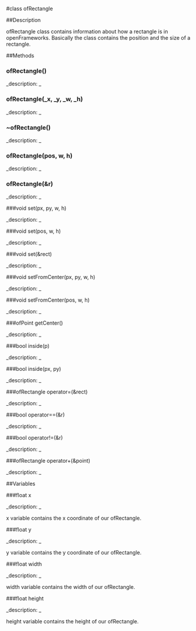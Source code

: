 #class ofRectangle


##Description











ofRectangle class contains information about how a rectangle is in openFrameworks. Basically the class contains the position and the size of a rectangle. 
















##Methods



### ofRectangle()

<!--

_syntax: ofRectangle()_

_name: ofRectangle_

_returns: _

_returns_description: _

_parameters: _

_access: public_

_version_started: 006_

_version_deprecated: _

_summary: _

_constant: False_

_static: no_

_visible: True_

_advanced: False_



-->

_description: _






































### ofRectangle(_x, _y, _w, _h)

<!--

_syntax: ofRectangle(_x, _y, _w, _h)_

_name: ofRectangle_

_returns: _

_returns_description: _

_parameters: float _x, float _y, float _w, float _h_

_access: public_

_version_started: 006_

_version_deprecated: _

_summary: _

_constant: False_

_static: no_

_visible: True_

_advanced: False_



-->

_description: _






































### ~ofRectangle()

<!--

_syntax: ~ofRectangle()_

_name: ~ofRectangle_

_returns: _

_returns_description: _

_parameters: _

_access: public_

_version_started: 006_

_version_deprecated: _

_summary: _

_constant: False_

_static: no_

_visible: True_

_advanced: False_



-->

_description: _






































### ofRectangle(pos, w, h)

<!--

_syntax: ofRectangle(pos, w, h)_

_name: ofRectangle_

_returns: _

_returns_description: _

_parameters: ofPoint pos, float w, float h_

_access: public_

_version_started: 007_

_version_deprecated: _

_summary: _

_constant: False_

_static: no_

_visible: True_

_advanced: False_



-->

_description: _














### ofRectangle(&r)

<!--

_syntax: ofRectangle(&r)_

_name: ofRectangle_

_returns: _

_returns_description: _

_parameters: ofRectangle const &r_

_access: public_

_version_started: 007_

_version_deprecated: _

_summary: _

_constant: False_

_static: no_

_visible: True_

_advanced: False_



-->

_description: _














###void set(px, py, w, h)

<!--

_syntax: set(px, py, w, h)_

_name: set_

_returns: void_

_returns_description: _

_parameters: float px, float py, float w, float h_

_access: public_

_version_started: 007_

_version_deprecated: _

_summary: _

_constant: False_

_static: no_

_visible: True_

_advanced: False_



-->

_description: _














###void set(pos, w, h)

<!--

_syntax: set(pos, w, h)_

_name: set_

_returns: void_

_returns_description: _

_parameters: ofPoint pos, float w, float h_

_access: public_

_version_started: 007_

_version_deprecated: _

_summary: _

_constant: False_

_static: no_

_visible: True_

_advanced: False_



-->

_description: _














###void set(&rect)

<!--

_syntax: set(&rect)_

_name: set_

_returns: void_

_returns_description: _

_parameters: ofRectangle const &rect_

_access: public_

_version_started: 007_

_version_deprecated: _

_summary: _

_constant: False_

_static: no_

_visible: True_

_advanced: False_



-->

_description: _














###void setFromCenter(px, py, w, h)

<!--

_syntax: setFromCenter(px, py, w, h)_

_name: setFromCenter_

_returns: void_

_returns_description: _

_parameters: float px, float py, float w, float h_

_access: public_

_version_started: 007_

_version_deprecated: _

_summary: _

_constant: False_

_static: no_

_visible: True_

_advanced: False_



-->

_description: _














###void setFromCenter(pos, w, h)

<!--

_syntax: setFromCenter(pos, w, h)_

_name: setFromCenter_

_returns: void_

_returns_description: _

_parameters: ofPoint pos, float w, float h_

_access: public_

_version_started: 007_

_version_deprecated: _

_summary: _

_constant: False_

_static: no_

_visible: True_

_advanced: False_



-->

_description: _














###ofPoint getCenter()

<!--

_syntax: getCenter()_

_name: getCenter_

_returns: ofPoint_

_returns_description: _

_parameters: _

_access: public_

_version_started: 007_

_version_deprecated: _

_summary: _

_constant: False_

_static: no_

_visible: True_

_advanced: False_



-->

_description: _














###bool inside(p)

<!--

_syntax: inside(p)_

_name: inside_

_returns: bool_

_returns_description: _

_parameters: ofPoint p_

_access: public_

_version_started: 007_

_version_deprecated: _

_summary: _

_constant: False_

_static: no_

_visible: True_

_advanced: False_



-->

_description: _














###bool inside(px, py)

<!--

_syntax: inside(px, py)_

_name: inside_

_returns: bool_

_returns_description: _

_parameters: float px, float py_

_access: public_

_version_started: 007_

_version_deprecated: _

_summary: _

_constant: False_

_static: no_

_visible: True_

_advanced: False_



-->

_description: _














###ofRectangle operator=(&rect)

<!--

_syntax: operator=(&rect)_

_name: operator=_

_returns: ofRectangle_

_returns_description: _

_parameters: const ofRectangle &rect_

_access: public_

_version_started: 007_

_version_deprecated: _

_summary: _

_constant: False_

_static: no_

_visible: True_

_advanced: False_



-->

_description: _














###bool operator==(&r)

<!--

_syntax: operator==(&r)_

_name: operator==_

_returns: bool_

_returns_description: _

_parameters: ofRectangle const &r_

_access: public_

_version_started: 007_

_version_deprecated: _

_summary: _

_constant: False_

_static: no_

_visible: True_

_advanced: False_



-->

_description: _














###bool operator!=(&r)

<!--

_syntax: operator!=(&r)_

_name: operator!=_

_returns: bool_

_returns_description: _

_parameters: ofRectangle const &r_

_access: public_

_version_started: 007_

_version_deprecated: _

_summary: _

_constant: False_

_static: no_

_visible: True_

_advanced: False_



-->

_description: _














###ofRectangle operator+(&point)

<!--

_syntax: operator+(&point)_

_name: operator+_

_returns: ofRectangle_

_returns_description: _

_parameters: const ofPoint &point_

_access: public_

_version_started: 007_

_version_deprecated: _

_summary: _

_constant: False_

_static: no_

_visible: True_

_advanced: False_



-->

_description: _














##Variables



###float x

<!--

_name: x_

_type: float_

_access: public_

_version_started: 006_

_version_deprecated: _

_summary: _

_visible: True_

_constant: False_

_advanced: False_



-->

_description: _




x variable contains the x coordinate of our ofRectangle.































###float y

<!--

_name: y_

_type: float_

_access: public_

_version_started: 006_

_version_deprecated: _

_summary: _

_visible: True_

_constant: False_

_advanced: False_



-->

_description: _




y variable contains the y coordinate of our ofRectangle.































###float width

<!--

_name: width_

_type: float_

_access: public_

_version_started: 006_

_version_deprecated: _

_summary: _

_visible: True_

_constant: False_

_advanced: False_



-->

_description: _




width variable contains the width of our ofRectangle.































###float height

<!--

_name: height_

_type: float_

_access: public_

_version_started: 006_

_version_deprecated: _

_summary: _

_visible: True_

_constant: False_

_advanced: False_



-->

_description: _




height variable contains the height of our ofRectangle.































